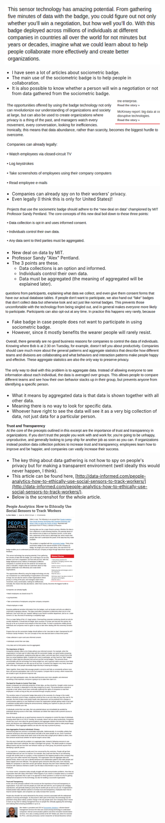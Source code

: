 ![./20161025-0137-gmt+2-how-to-ethically-use-sensors-data-to-track-workers-1.png](./20161025-0137-gmt+2-how-to-ethically-use-sensors-data-to-track-workers-1.png)

* I have seen a lot of articles about sociometric badge.
* The main use of the sociometric badge is to help people in collaboration.
* It is also possible to know whether a person will win a negotiation or not from data gathered from the sociometric badge.

![./20161025-0137-gmt+2-how-to-ethically-use-sensors-data-to-track-workers-2.png](./20161025-0137-gmt+2-how-to-ethically-use-sensors-data-to-track-workers-2.png)

* Companies can already spy on to their workers' privacy.
* Even legally (I think this is only for United States)!

![./20161025-0137-gmt+2-how-to-ethically-use-sensors-data-to-track-workers-3.png](./20161025-0137-gmt+2-how-to-ethically-use-sensors-data-to-track-workers-3.png)

* New deal on data by MIT.
* Professor Sandy "Alex" Pentland.
* The 3 points are these.
    * Data collections is an option and informed.
    * Individuals control their own data.
    * Data must be aggregated (the meaning of aggregated will be explained later).

![./20161025-0137-gmt+2-how-to-ethically-use-sensors-data-to-track-workers-4.png](./20161025-0137-gmt+2-how-to-ethically-use-sensors-data-to-track-workers-4.png)

* Fake badge in case people does not want to participate in using sociometric badge.
* However, since it mostly benefits the wearer people will rarely resist.

![./20161025-0137-gmt+2-how-to-ethically-use-sensors-data-to-track-workers-5.png](./20161025-0137-gmt+2-how-to-ethically-use-sensors-data-to-track-workers-5.png)

![./20161025-0137-gmt+2-how-to-ethically-use-sensors-data-to-track-workers-6.png](./20161025-0137-gmt+2-how-to-ethically-use-sensors-data-to-track-workers-6.png)

* What it means by aggregated data is that data is shown together with all other data.
* Meaning there is no way to look for specific data.
* Whoever have right to see the data will see it as a very big collection of data, not just data for a particular person.

![./20161025-0137-gmt+2-how-to-ethically-use-sensors-data-to-track-workers-7.png](./20161025-0137-gmt+2-how-to-ethically-use-sensors-data-to-track-workers-7.png)

* The key thing about data gathering is not how to spy on people's privacy but for making a transparent environment (well ideally this would never happen, I think).
* This article can be found here, [http://data-informed.com/people-analytics-how-to-ethically-use-social-sensors-to-track-workers/](http://data-informed.com/people-analytics-how-to-ethically-use-social-sensors-to-track-workers/).
* Below is the screnshot for the whole article.

![./20161025-0137-gmt+2-how-to-ethically-use-sensors-data-to-track-workers-8.png](./20161025-0137-gmt+2-how-to-ethically-use-sensors-data-to-track-workers-8.png)

